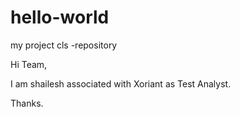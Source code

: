 # hello-world
my project cls -repository

Hi Team,

I am shailesh associated with Xoriant as Test Analyst.

Thanks.
